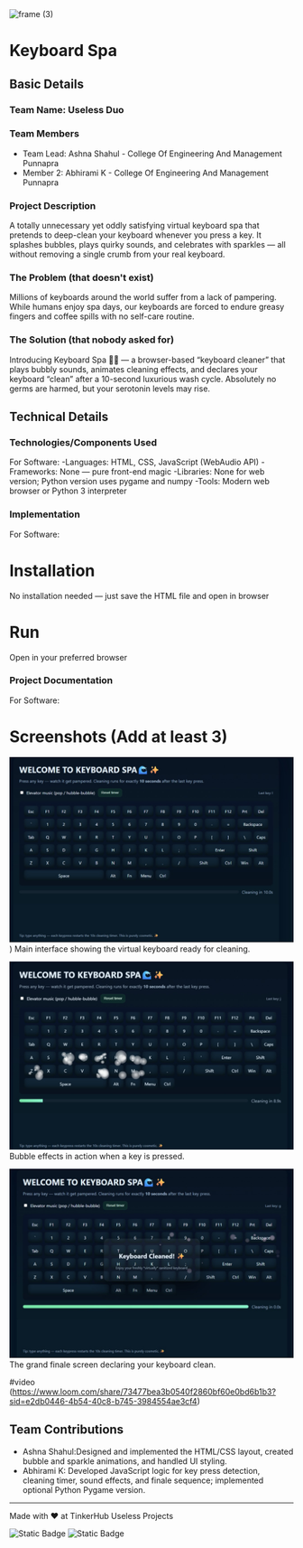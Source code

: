 <img width="3188" height="1202" alt="frame (3)" src="https://github.com/user-attachments/assets/517ad8e9-ad22-457d-9538-a9e62d137cd7" />


# Keyboard Spa 


## Basic Details
### Team Name: Useless Duo


### Team Members
- Team Lead: Ashna Shahul - College Of Engineering And Management Punnapra
- Member 2:  Abhirami K - College Of Engineering And Management Punnapra

### Project Description
A totally unnecessary yet oddly satisfying virtual keyboard spa that pretends to deep-clean your keyboard whenever you press a key. It splashes bubbles, plays quirky sounds, and celebrates with sparkles — all without removing a single crumb from your real keyboard.

### The Problem (that doesn't exist)
Millions of keyboards around the world suffer from a lack of pampering. While humans enjoy spa days, our keyboards are forced to endure greasy fingers and coffee spills with no self-care routine.

### The Solution (that nobody asked for)
Introducing Keyboard Spa 🌊✨ — a browser-based “keyboard cleaner” that plays bubbly sounds, animates cleaning effects, and declares your keyboard “clean” after a 10-second luxurious wash cycle. Absolutely no germs are harmed, but your serotonin levels may rise.

## Technical Details
### Technologies/Components Used
For Software:
-Languages: HTML, CSS, JavaScript (WebAudio API)
-Frameworks: None — pure front-end magic
-Libraries: None for web version; Python version uses pygame and numpy
-Tools: Modern web browser or Python 3 interpreter


### Implementation
For Software:
# Installation
No installation needed — just save the HTML file and open in browser

# Run
Open in your preferred browser

### Project Documentation
For Software:

# Screenshots (Add at least 3)
![Screenshot1](https://github.com/Ashnashahul/keyboardspaa/blob/main/1.jpeg))
Main interface showing the virtual keyboard ready for cleaning.

![Screenshot2](https://github.com/Ashnashahul/keyboardspaa/blob/main/2.jpeg)
Bubble effects in action when a key is pressed.

![Screenshot3](https://github.com/Ashnashahul/keyboardspaa/blob/main/3.jpeg)
The grand finale screen declaring your keyboard clean.

#video
(https://www.loom.com/share/73477bea3b0540f2860bf60e0bd6b1b3?sid=e2db0446-4b54-40c8-b745-3984554ae3cf4)


## Team Contributions
- Ashna Shahul:Designed and implemented the HTML/CSS layout, created bubble and sparkle animations, and handled UI styling.
- Abhirami K: Developed JavaScript logic for key press detection, cleaning timer, sound effects, and finale sequence; implemented optional Python Pygame version.


---
Made with ❤️ at TinkerHub Useless Projects 

![Static Badge](https://img.shields.io/badge/TinkerHub-24?color=%23000000&link=https%3A%2F%2Fwww.tinkerhub.org%2F)
![Static Badge](https://img.shields.io/badge/UselessProjects--25-25?link=https%3A%2F%2Fwww.tinkerhub.org%2Fevents%2FQ2Q1TQKX6Q%2FUseless%2520Projects)


